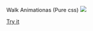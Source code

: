 
Walk Animationas (Pure css)
![](https://i.imgur.com/EQbf02y.gif)

[Try it](https://codepen.io/marakery/pen/RJrWOp) 

